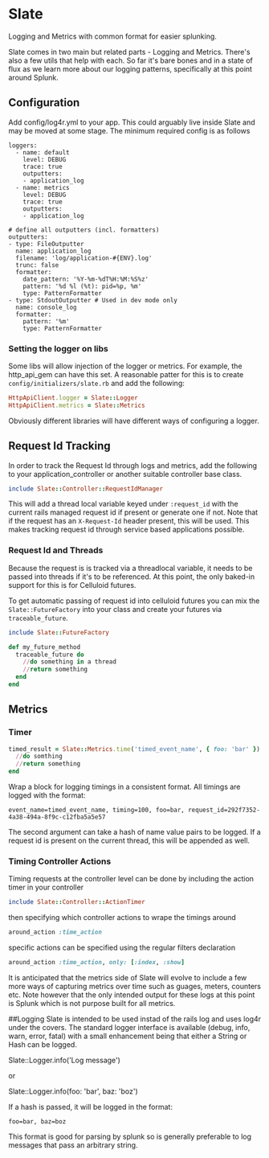 # Slate

Logging and Metrics with common format for easier splunking.

Slate comes in two main but related parts - Logging and Metrics. There's also a few utils that help with each. So far it's bare bones and in a state of flux as we learn more about our logging patterns, specifically at this point around Splunk.

## Configuration

Add config/log4r.yml to your app. This could arguably live inside Slate and may be moved at some stage. The minimum required config is as follows

```
loggers:
  - name: default
    level: DEBUG
    trace: true
    outputters:
    - application_log
  - name: metrics
    level: DEBUG
    trace: true
    outputters:
    - application_log

# define all outputters (incl. formatters)
outputters:
- type: FileOutputter
  name: application_log
  filename: 'log/application-#{ENV}.log'
  trunc: false
  formatter:
    date_pattern: '%Y-%m-%dT%H:%M:%S%z'
    pattern: '%d %l (%t): pid=%p, %m'
    type: PatternFormatter
- type: StdoutOutputter # Used in dev mode only
  name: console_log
  formatter:
    pattern: '%m'
    type: PatternFormatter
```

### Setting the logger on libs
Some libs will allow injection of the logger or metrics. For example, the http_api_gem can have this set. A reasonable patter for this is to create `config/initializers/slate.rb` and add the following:

```ruby
HttpApiClient.logger = Slate::Logger
HttpApiClient.metrics = Slate::Metrics
```

Obviously different libraries will have different ways of configuring a logger.

## Request Id Tracking
In order to track the Request Id through logs and metrics, add the following to your application_controller or another suitable controller base class.

```ruby
include Slate::Controller::RequestIdManager
```

This will add a thread local variable keyed under `:request_id` with the current rails managed request id if present or generate one if not. Note that if the request has an `X-Request-Id` header present, this will be used. This makes tracking request id through service based applications possible.

### Request Id and Threads
Because the request is is tracked via a threadlocal variable, it needs to be passed into threads if it's to be referenced. At this point, the only baked-in support for this is for Celluloid futures.

To get automatic passing of request id into celluloid futures you can mix the `Slate::FutureFactory` into your class and create your futures via `traceable_future`.

```ruby
include Slate::FutureFactory

def my_future_method
  traceable_future do
    //do something in a thread
    //return something
  end
end
```

## Metrics

### Timer

```ruby
timed_result = Slate::Metrics.time('timed_event_name', { foo: 'bar' }) do
  //do somthing
  //return something
end
```

Wrap a block for logging timings in a consistent format. All timings are logged with the format:

```
event_name=timed_event_name, timing=100, foo=bar, request_id=292f7352-4a38-494a-8f9c-c12fba5a5e57
```

The second argument can take a hash of name value pairs to be logged. If a request id is present on the current thread, this will be appended as well.

### Timing Controller Actions

Timing requests at the controller level can be done by including the action timer in your controller

```ruby
include Slate::Controller::ActionTimer
```
then specifying which controller actions to wrape the timings around

```ruby
around_action :time_action
```

specific actions can be specified using the regular filters declaration

```ruby
around_action :time_action, only: [:index, :show]
```

It is anticipated that the metrics side of Slate will evolve to include a few more ways of capturing metrics over time  such as guages, meters, counters etc.  Note however that the only intended output for these logs at this point is Splunk which is not purpose built for all metrics.

##Logging
Slate is intended to be used instad of the rails log and uses log4r under the covers. The standard logger interface is available (debug, info, warn, error, fatal) with a small enhancement being that either a String or Hash can be logged.

Slate::Logger.info('Log message')

or

Slate::Logger.info(foo: 'bar', baz: 'boz')


If a hash is passed, it will be logged in the format:

```foo=bar, baz=boz```

This format is good for parsing by splunk so is generally preferable to log messages that pass an arbitrary string.





